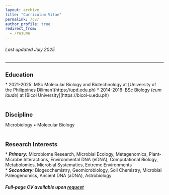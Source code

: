 ```yaml
---
layout: archive
title: "Curriculum Vitae"
permalink: /cv/
author_profile: true
redirect_from:
  - /resume
---
```

<h6><i>Last updated July 2025</i></h6>
<hr class="solid" style="border-top: 1px solid gainsboro">

<h1 style="font-size: 1.3em;">Education</h1>
* 2021-2025: MSc Molecular Biology and Biotechnology at [University of the Philippines Diliman](https://upd.edu.ph)
* 2014-2018: BSc Biology (<i>cum laude</i>) at [Bicol University](https://bicol-u.edu.ph)
<br><br>

<h1 style="font-size: 1.3em;">Discipline</h1>
Microbiology • Molecular Biology
<br><br>

<h1 style="font-size: 1.3em;">Research Interests</h1>
* <b><i>Primary:</i></b> Microbiome Research, Microbial Ecology, Metagenomics, Plant-Microbe Interactions, Environmental DNA (eDNA), Computational Biology, Metabolomics, Microbial Systematics, Extreme Environments<br>
* <b><i>Secondary:</i></b> Biogeochemistry, Geomicrobiology, Soil Chemistry, Microbial Paleogenomics, Ancient DNA (aDNA), Astrobiology<br>

<h4><i>Full-page CV available upon <a href="https://mail.google.com/mail/?view=cm&to=rhregalado@up.edu.ph&su=[Request%20for%20CV]" target="_blank">request</a></i></h4>
